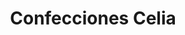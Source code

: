 ---
title: "Confecciones Celia"
url: /la-linea-de-la-concepcion/confecciones-celia/
shop: Kleidung
---